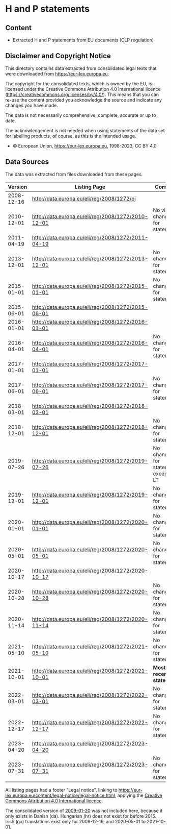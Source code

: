 # H and P statements



## Content

- Extracted H and P statements from EU documents (CLP regulation)



## Disclaimer and Copyright Notice

This directory contains data extracted from consolidated legal texts that were downloaded from <https://eur-lex.europa.eu>.

The copyright for the consolidated texts, which is owned by the EU, is licensed under the Creative Commons Attribution 4.0 International licence (<https://creativecommons.org/licenses/by/4.0/>). This means that you can re-use the content provided you acknowledge the source and indicate any changes you have made.

The data is not necessarily comprehensive, complete, accurate or up to date.

The acknowledgement is not needed when using statements of the data set for labelling products, of course, as this is the intended usage.

- © European Union, https://eur-lex.europa.eu, 1998-2023, CC BY 4.0



## Data Sources

The data was extracted from files downloaded from these pages.

Version | Listing Page | Comment
---|---|---
2008-12-16 | <http://data.europa.eu/eli/reg/2008/1272/oj>
2010-12-01 | <http://data.europa.eu/eli/reg/2008/1272/2010-12-01> | No visible changes for statements
2011-04-19 | <http://data.europa.eu/eli/reg/2008/1272/2011-04-19>
2013-12-01 | <http://data.europa.eu/eli/reg/2008/1272/2013-12-01> | No changes for statements
2015-01-01 | <http://data.europa.eu/eli/reg/2008/1272/2015-01-01> | No changes for statements
2015-06-01 | <http://data.europa.eu/eli/reg/2008/1272/2015-06-01>
2016-01-01 | <http://data.europa.eu/eli/reg/2008/1272/2016-01-01> |
2016-04-01 | <http://data.europa.eu/eli/reg/2008/1272/2016-04-01> | No changes for statements
2017-01-01 | <http://data.europa.eu/eli/reg/2008/1272/2017-01-01> |
2017-06-01 | <http://data.europa.eu/eli/reg/2008/1272/2017-06-01> | No changes for statements
2018-03-01 | <http://data.europa.eu/eli/reg/2008/1272/2018-03-01> |
2018-12-01 | <http://data.europa.eu/eli/reg/2008/1272/2018-12-01> | No changes for statements
2019-07-26 | <http://data.europa.eu/eli/reg/2008/1272/2019-07-26> | No changes for statements, except for LT
2019-12-01 | <http://data.europa.eu/eli/reg/2008/1272/2019-12-01> | No changes for statements
2020-01-01 | <http://data.europa.eu/eli/reg/2008/1272/2020-01-01> | No changes for statements
2020-05-01 | <http://data.europa.eu/eli/reg/2008/1272/2020-05-01> | No changes for statements
2020-10-17 | <http://data.europa.eu/eli/reg/2008/1272/2020-10-17> |
2020-10-28 | <http://data.europa.eu/eli/reg/2008/1272/2020-10-28> | No changes for statements
2020-11-14 | <http://data.europa.eu/eli/reg/2008/1272/2020-11-14> | No changes for statements
2021-05-10 | <http://data.europa.eu/eli/reg/2008/1272/2021-05-10> | No changes for statements
2021-10-01 | <http://data.europa.eu/eli/reg/2008/1272/2021-10-01> | **Most recent statements**
2022-03-01 | <http://data.europa.eu/eli/reg/2008/1272/2022-03-01> | No changes for statements
2022-12-17 | <http://data.europa.eu/eli/reg/2008/1272/2022-12-17> | No changes for statements
2023-04-20 | <http://data.europa.eu/eli/reg/2008/1272/2023-04-20> |
2023-07-31 | <http://data.europa.eu/eli/reg/2008/1272/2023-07-31> | No changes for statements

All listing pages had a footer "Legal notice", linking to <https://eur-lex.europa.eu/content/legal-notice/legal-notice.html>, applying the [Creative Commons Attribution 4.0 International licence](https://creativecommons.org/licenses/by/4.0/).

The consolidated version of [2009-01-20](http://data.europa.eu/eli/reg/2008/1272/2009-01-20) was not included here, because it only exists in Danish (da). Hungarian (hr) does not exist for before 2015. Irish (ga) translations exist only for 2008-12-16, and 2020-05-01 to 2021-10-01.